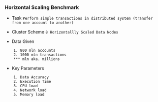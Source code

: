 ### Horizontal Scaling Benchmark

- Task
    ```Perform simple transactions in distributed system (transfer from one account to another)```    
    
- Cluster Scheme
    ```8 Horizontallly Scaled Data Nodes```
        
- Data Given    
```
    1. 800 mln accounts
    2. 1000 mln transactions   
    *** mln aka. millions     
```    

- Key Parameters
```
    1. Data Accuracy
    2. Execution Time
    3. CPU load
    4. Network load
    5. Memory load

```    
    